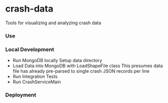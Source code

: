 crash-data
==========

Tools for visualizing and analyzing crash data 

### Use

### Local Development

* Run MongoDB locally
Setup data directory
* Load Data into MongoDB with LoadShapeFile class
This presumes data file has already pre-parsed to single crash JSON records per line
* Run Integration Tests
* Run CrashServiceMain

### Deployment
